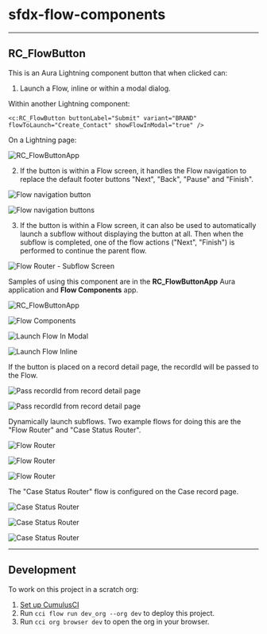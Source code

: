 # sfdx-flow-components

----------
## RC_FlowButton

This is an Aura Lightning component button that when clicked can:

1. Launch a Flow, inline or within a modal dialog.

Within another Lightning component: 

`<c:RC_FlowButton buttonLabel="Submit" variant="BRAND" 
                     flowToLaunch="Create_Contact"
                     showFlowInModal="true"
                     />`

On a Lightning page: 

![RC_FlowButtonApp](docs/images/lightningPage-flowButton.png)


2. If the button is within a Flow screen, it handles the Flow navigation to replace the default footer buttons "Next", "Back", "Pause" and "Finish".

![Flow navigation button](docs/images/flowScreen-next.png)

![Flow navigation buttons](docs/images/createContactScreen.png)

3. If the button is within a Flow screen, it can also be used to automatically launch a subflow without displaying the button at all. Then when the subflow is completed, one of the flow actions ("Next", "Finish") is performed to continue the parent flow.

![Flow Router - Subflow Screen](docs/images/flowRouter-subflowScreen.png)


Samples of using this component are in the **RC_FlowButtonApp** Aura application and **Flow Components** app.

![RC_FlowButtonApp](docs/images/RC_FlowButtonApp.png)

![Flow Components](docs/images/app-flowComponents1.png)

![Launch Flow In Modal](docs/images/app-flowComponents-flowInModal.png)

![Launch Flow Inline](docs/images/app-flowComponents-flowInline.png)

If the button is placed on a record detail page, the recordId will be passed to the Flow. 

![Pass recordId from record detail page](docs/images/accountPage-createContact-1.png)

![Pass recordId from record detail page](docs/images/accountPage-createContact-2.png)


Dynamically launch subflows. Two example flows for doing this are the "Flow Router" and "Case Status Router".

![Flow Router](docs/images/flows.png)

![Flow Router](docs/images/flowBuilder-flowRouter.png)

![Flow Router](docs/images/flowRouter.png)

The "Case Status Router" flow is configured on the Case record page. 

![Case Status Router](docs/images/flowComponents-caseStatusRouter.png)

![Case Status Router](docs/images/flowBuilder-caseStatusRouter.png)

![Case Status Router](docs/images/caseStatusRouter.png)


----------
## Development

To work on this project in a scratch org:

1. [Set up CumulusCI](https://cumulusci.readthedocs.io/en/latest/tutorial.html)
2. Run `cci flow run dev_org --org dev` to deploy this project.
3. Run `cci org browser dev` to open the org in your browser.